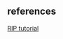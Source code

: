## references
[RIP tutorial](https://riptutorial.com/assembly/example/16904/zilog-z80-registers)<br>
